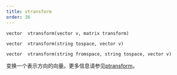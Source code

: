 ```yaml
---
title: vtransform
order: 36
---
```

`vector  vtransform(vector v, matrix transform)`

`vector  vtransform(string tospace, vector v)`

`vector  vtransform(string fromspace, string tospace, vector v)`

变换一个表示方向的向量。更多信息请参见[ptransform](./ptransform "将向量从一个空间变换到另一个空间。")。
